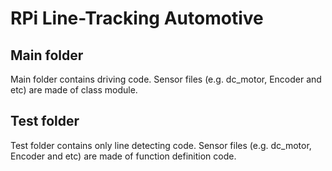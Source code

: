 # RPi Line-Tracking Automotive
## Main folder
Main folder contains driving code.
Sensor files (e.g. dc_motor, Encoder and etc) are made of class module.

## Test folder
Test folder contains only line detecting code.
Sensor files (e.g. dc_motor, Encoder and etc) are made of function definition code.

